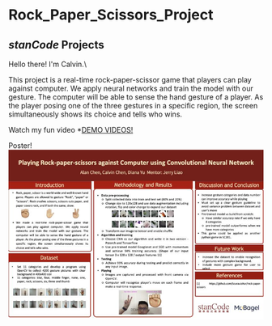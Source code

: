 # Rock_Paper_Scissors_Project

## *stanCode* Projects
Hello there! I'm Calvin.\

This project is a real-time rock-paper-scissor game that players can play against computer. We apply neural networks and train the model with our gesture. The computer will be able to sense the hand gesture of a player. As the player posing one of the three gestures in a specific region, the screen simultaneously shows its choice and tells who wins.

Watch my fun video *[DEMO VIDEOS!](https://drive.google.com/file/d/1reQ2Z1Rxbjre6-Lgk16wx0Lwqfblonyy/view?usp=sharing)

Poster!
![image](https://github.com/calvin0123/Rock_Paper_Scissors_Project/blob/main/report.jpeg)
